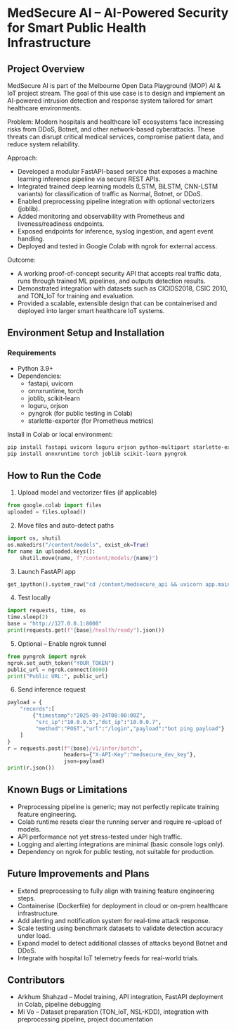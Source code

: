 # MedSecure AI – AI-Powered Security for Smart Public Health Infrastructure

## Project Overview
MedSecure AI is part of the Melbourne Open Data Playground (MOP) AI & IoT project stream. The goal of this use case is to design and implement an AI-powered intrusion detection and response system tailored for smart healthcare environments.

Problem:
Modern hospitals and healthcare IoT ecosystems face increasing risks from DDoS, Botnet, and other network-based cyberattacks. These threats can disrupt critical medical services, compromise patient data, and reduce system reliability.

Approach:
- Developed a modular FastAPI-based service that exposes a machine learning inference pipeline via secure REST APIs.
- Integrated trained deep learning models (LSTM, BiLSTM, CNN-LSTM variants) for classification of traffic as Normal, Botnet, or DDoS.
- Enabled preprocessing pipeline integration with optional vectorizers (joblib).
- Added monitoring and observability with Prometheus and liveness/readiness endpoints.
- Exposed endpoints for inference, syslog ingestion, and agent event handling.
- Deployed and tested in Google Colab with ngrok for external access.

Outcome:
- A working proof-of-concept security API that accepts real traffic data, runs through trained ML pipelines, and outputs detection results.
- Demonstrated integration with datasets such as CICIDS2018, CSIC 2010, and TON_IoT for training and evaluation.
- Provided a scalable, extensible design that can be containerised and deployed into larger smart healthcare IoT systems.

## Environment Setup and Installation

### Requirements
- Python 3.9+
- Dependencies:
  - fastapi, uvicorn
  - onnxruntime, torch
  - joblib, scikit-learn
  - loguru, orjson
  - pyngrok (for public testing in Colab)
  - starlette-exporter (for Prometheus metrics)

Install in Colab or local environment:
```bash
pip install fastapi uvicorn loguru orjson python-multipart starlette-exporter requests
pip install onnxruntime torch joblib scikit-learn pyngrok
```

## How to Run the Code

1. Upload model and vectorizer files (if applicable)
```python
from google.colab import files
uploaded = files.upload()
```

2. Move files and auto-detect paths
```python
import os, shutil
os.makedirs("/content/models", exist_ok=True)
for name in uploaded.keys():
    shutil.move(name, f"/content/models/{name}")
```

3. Launch FastAPI app
```python
get_ipython().system_raw("cd /content/medsecure_api && uvicorn app.main:app --host 0.0.0.0 --port 8000 --reload &")
```

4. Test locally
```python
import requests, time, os
time.sleep(2)
base = "http://127.0.0.1:8000"
print(requests.get(f"{base}/health/ready").json())
```

5. Optional – Enable ngrok tunnel
```python
from pyngrok import ngrok
ngrok.set_auth_token("YOUR_TOKEN")
public_url = ngrok.connect(8000)
print("Public URL:", public_url)
```

6. Send inference request
```python
payload = {
    "records":[
        {"timestamp":"2025-09-24T08:00:00Z",
         "src_ip":"10.0.0.5","dst_ip":"10.0.0.7",
         "method":"POST","url":"/login","payload":"bot ping payload"}
    ]
}
r = requests.post(f"{base}/v1/infer/batch",
                  headers={"X-API-Key":"medsecure_dev_key"},
                  json=payload)
print(r.json())
```

## Known Bugs or Limitations
- Preprocessing pipeline is generic; may not perfectly replicate training feature engineering.
- Colab runtime resets clear the running server and require re-upload of models.
- API performance not yet stress-tested under high traffic.
- Logging and alerting integrations are minimal (basic console logs only).
- Dependency on ngrok for public testing, not suitable for production.

## Future Improvements and Plans
- Extend preprocessing to fully align with training feature engineering steps.
- Containerise (Dockerfile) for deployment in cloud or on-prem healthcare infrastructure.
- Add alerting and notification system for real-time attack response.
- Scale testing using benchmark datasets to validate detection accuracy under load.
- Expand model to detect additional classes of attacks beyond Botnet and DDoS.
- Integrate with hospital IoT telemetry feeds for real-world trials.

## Contributors
- Arkhum Shahzad – Model training, API integration, FastAPI deployment in Colab, pipeline debugging
- Mi Vo – Dataset preparation (TON_IoT, NSL-KDD), integration with preprocessing pipeline, project documentation
